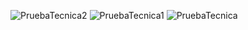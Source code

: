 ![PruebaTecnica2](https://github.com/user-attachments/assets/2bfdc723-4475-413d-95d0-9e9b9ede82de)
![PruebaTecnica1](https://github.com/user-attachments/assets/e5751c58-c2aa-4685-8dc0-f5b8d62f6615)
![PruebaTecnica](https://github.com/user-attachments/assets/de26165e-2b2a-4d84-91dc-ae80b3744dbb)
